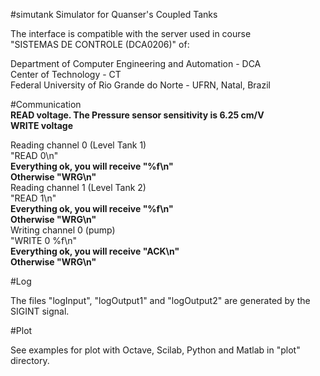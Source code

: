#simutank
Simulator for Quanser's Coupled Tanks 

The interface is compatible with the server used in course  
"SISTEMAS DE CONTROLE (DCA0206)" of:  


  Department of Computer Engineering and Automation - DCA  
  Center of Technology - CT  
  Federal University of Rio Grande do Norte - UFRN, Natal, Brazil  
  
#Communication  
**READ voltage. The Pressure sensor sensitivity is 6.25 cm/V**  
**WRITE voltage**  
  
Reading channel 0 (Level Tank 1)  
  "READ 0\n"  
  **Everything ok, you will receive "%f\n"**  
  **Otherwise "WRG\n"**  
Reading channel 1 (Level Tank 2)  
  "READ 1\n"  
  **Everything ok, you will receive "%f\n"**  
  **Otherwise "WRG\n"**  
Writing channel 0 (pump)  
  "WRITE 0 %f\n"  
  **Everything ok, you will receive "ACK\n"**  
  **Otherwise "WRG\n"**  
  
#Log

The files "logInput", "logOutput1" and "logOutput2" are generated by the SIGINT signal.  

#Plot

See examples for plot with Octave, Scilab, Python and Matlab in "plot" directory.  
